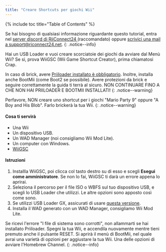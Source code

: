 ```yaml
---
title: "Creare Shortcuts per giochi Wii"
---
```


{% include toc title="Table of Contents" %}

Se hai bisogno di qualsiasi informazione riguardante questo tutorial, entra nel [server discord di RiiConnect24 ](https://discord.gg/rc24)(raccomandato) oppure [scrivici una mail a support@riconnect24.net](mailto:support@riiconnect24.net).
{: .notice--info}

Hai un USB Loader e vuoi creare scorciatoie dei giochi da avviare dal Menù Wii? Se sì, prova WiiGSC (Wii Game Shortcut Creator), prima chiamatosi Crap.

In caso di brick, avere [Priiloader installato è obbligatorio](/priiloader). Inoltre, installa anche BootMii (come Boot2 se possibile). Avere protezioni da brick e seguire correttamente la guida ti terrà al sicuro. NON CONTINUARE FINO A CHE NON HAI PRIILOADER E BOOTMII INSTALLATI!
{: .notice--warning}

Perfavore, NON creare uno shortcut per i giochi "Mario Party 9" oppure "A Boy and His Blob". Farlo brickerà la tua Wii.
{: .notice--warning}

#### Cosa ti servirà

* Una Wii
* Un dispositivo USB.
* Un WAD Manager (noi consigliamo Wii Mod Lite).
* Un computer con Windows.
* [WiiGSC](https://wiidatabase.de/downloads/pc-tools/wiigsc-ehemals-crap/)

#### Istruzioni

1. Installla WiiGSC, poi clicca col tasto destro su di esso e scegli **Esegui come amministratore**. Se non lo fai, WiiGSC ti darà un errore appena lo aprirai.
2. Seleziona il percorso per il file ISO o WBFS sul tuo dispositivo USB, e scegli lo USB Loader che utilizzi. Le altre opzioni sono apposto così come sono.
3. Se utilizzi USB Loader GX, assicurati di usare [questa versione](https://hbb1.oscwii.org/hbb/usbloader_gx/usbloader_gx.zip).
4. Installa il WAD generato con un WAD Manager, consigliamo Wii Mod Lite.

Se ricevi l'errore "I file di sistema sono corrotti", non allammarti se hai installato Priiloader. Spegni la tua Wii, e accendila nuovamente mentre tieni premuto anche il pulsante RESET. Si aprirà il menù di BootMii, nel quale avrai una varietà di opzioni per aggiustare la tua Wii. Una delle opzioni di avviare l'Homebrew Channel.
{: .notice--info}
